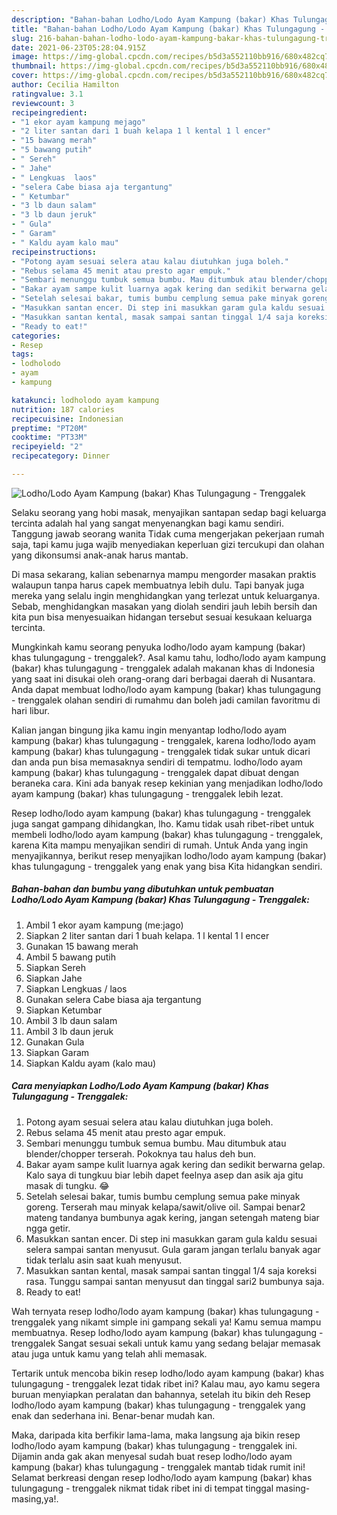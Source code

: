 ```yaml
---
description: "Bahan-bahan Lodho/Lodo Ayam Kampung (bakar) Khas Tulungagung - Trenggalek yang lezat Untuk Jualan"
title: "Bahan-bahan Lodho/Lodo Ayam Kampung (bakar) Khas Tulungagung - Trenggalek yang lezat Untuk Jualan"
slug: 216-bahan-bahan-lodho-lodo-ayam-kampung-bakar-khas-tulungagung-trenggalek-yang-lezat-untuk-jualan
date: 2021-06-23T05:28:04.915Z
image: https://img-global.cpcdn.com/recipes/b5d3a552110bb916/680x482cq70/lodholodo-ayam-kampung-bakar-khas-tulungagung-trenggalek-foto-resep-utama.jpg
thumbnail: https://img-global.cpcdn.com/recipes/b5d3a552110bb916/680x482cq70/lodholodo-ayam-kampung-bakar-khas-tulungagung-trenggalek-foto-resep-utama.jpg
cover: https://img-global.cpcdn.com/recipes/b5d3a552110bb916/680x482cq70/lodholodo-ayam-kampung-bakar-khas-tulungagung-trenggalek-foto-resep-utama.jpg
author: Cecilia Hamilton
ratingvalue: 3.1
reviewcount: 3
recipeingredient:
- "1 ekor ayam kampung mejago"
- "2 liter santan dari 1 buah kelapa 1 l kental 1 l encer"
- "15 bawang merah"
- "5 bawang putih"
- " Sereh"
- " Jahe"
- " Lengkuas  laos"
- "selera Cabe biasa aja tergantung"
- " Ketumbar"
- "3 lb daun salam"
- "3 lb daun jeruk"
- " Gula"
- " Garam"
- " Kaldu ayam kalo mau"
recipeinstructions:
- "Potong ayam sesuai selera atau kalau diutuhkan juga boleh."
- "Rebus selama 45 menit atau presto agar empuk."
- "Sembari menunggu tumbuk semua bumbu. Mau ditumbuk atau blender/chopper terserah. Pokoknya tau halus deh bun."
- "Bakar ayam sampe kulit luarnya agak kering dan sedikit berwarna gelap. Kalo saya di tungkuu biar lebih dapet feelnya asep dan asik aja gitu masak di tungku. 😂"
- "Setelah selesai bakar, tumis bumbu cemplung semua pake minyak goreng. Terserah mau minyak kelapa/sawit/olive oil. Sampai benar2 mateng tandanya bumbunya agak kering, jangan setengah mateng biar ngga getir."
- "Masukkan santan encer. Di step ini masukkan garam gula kaldu sesuai selera sampai santan menyusut. Gula garam jangan terlalu banyak agar tidak terlalu asin saat kuah menyusut."
- "Masukkan santan kental, masak sampai santan tinggal 1/4 saja koreksi rasa. Tunggu sampai santan menyusut dan tinggal sari2 bumbunya saja."
- "Ready to eat!"
categories:
- Resep
tags:
- lodholodo
- ayam
- kampung

katakunci: lodholodo ayam kampung 
nutrition: 187 calories
recipecuisine: Indonesian
preptime: "PT20M"
cooktime: "PT33M"
recipeyield: "2"
recipecategory: Dinner

---
```



![Lodho/Lodo Ayam Kampung (bakar) Khas Tulungagung - Trenggalek](https://img-global.cpcdn.com/recipes/b5d3a552110bb916/680x482cq70/lodholodo-ayam-kampung-bakar-khas-tulungagung-trenggalek-foto-resep-utama.jpg)

Selaku seorang yang hobi masak, menyajikan santapan sedap bagi keluarga tercinta adalah hal yang sangat menyenangkan bagi kamu sendiri. Tanggung jawab seorang  wanita Tidak cuma mengerjakan pekerjaan rumah saja, tapi kamu juga wajib menyediakan keperluan gizi tercukupi dan olahan yang dikonsumsi anak-anak harus mantab.

Di masa  sekarang, kalian sebenarnya mampu mengorder masakan praktis walaupun tanpa harus capek membuatnya lebih dulu. Tapi banyak juga mereka yang selalu ingin menghidangkan yang terlezat untuk keluarganya. Sebab, menghidangkan masakan yang diolah sendiri jauh lebih bersih dan kita pun bisa menyesuaikan hidangan tersebut sesuai kesukaan keluarga tercinta. 



Mungkinkah kamu seorang penyuka lodho/lodo ayam kampung (bakar) khas tulungagung - trenggalek?. Asal kamu tahu, lodho/lodo ayam kampung (bakar) khas tulungagung - trenggalek adalah makanan khas di Indonesia yang saat ini disukai oleh orang-orang dari berbagai daerah di Nusantara. Anda dapat membuat lodho/lodo ayam kampung (bakar) khas tulungagung - trenggalek olahan sendiri di rumahmu dan boleh jadi camilan favoritmu di hari libur.

Kalian jangan bingung jika kamu ingin menyantap lodho/lodo ayam kampung (bakar) khas tulungagung - trenggalek, karena lodho/lodo ayam kampung (bakar) khas tulungagung - trenggalek tidak sukar untuk dicari dan anda pun bisa memasaknya sendiri di tempatmu. lodho/lodo ayam kampung (bakar) khas tulungagung - trenggalek dapat dibuat dengan beraneka cara. Kini ada banyak resep kekinian yang menjadikan lodho/lodo ayam kampung (bakar) khas tulungagung - trenggalek lebih lezat.

Resep lodho/lodo ayam kampung (bakar) khas tulungagung - trenggalek juga sangat gampang dihidangkan, lho. Kamu tidak usah ribet-ribet untuk membeli lodho/lodo ayam kampung (bakar) khas tulungagung - trenggalek, karena Kita mampu menyajikan sendiri di rumah. Untuk Anda yang ingin menyajikannya, berikut resep menyajikan lodho/lodo ayam kampung (bakar) khas tulungagung - trenggalek yang enak yang bisa Kita hidangkan sendiri.

<!--inarticleads1-->

##### Bahan-bahan dan bumbu yang dibutuhkan untuk pembuatan Lodho/Lodo Ayam Kampung (bakar) Khas Tulungagung - Trenggalek:

1. Ambil 1 ekor ayam kampung (me:jago)
1. Siapkan 2 liter santan dari 1 buah kelapa. 1 l kental 1 l encer
1. Gunakan 15 bawang merah
1. Ambil 5 bawang putih
1. Siapkan  Sereh
1. Siapkan  Jahe
1. Siapkan  Lengkuas / laos
1. Gunakan selera Cabe biasa aja tergantung
1. Siapkan  Ketumbar
1. Ambil 3 lb daun salam
1. Ambil 3 lb daun jeruk
1. Gunakan  Gula
1. Siapkan  Garam
1. Siapkan  Kaldu ayam (kalo mau)




<!--inarticleads2-->

##### Cara menyiapkan Lodho/Lodo Ayam Kampung (bakar) Khas Tulungagung - Trenggalek:

1. Potong ayam sesuai selera atau kalau diutuhkan juga boleh.
1. Rebus selama 45 menit atau presto agar empuk.
1. Sembari menunggu tumbuk semua bumbu. Mau ditumbuk atau blender/chopper terserah. Pokoknya tau halus deh bun.
1. Bakar ayam sampe kulit luarnya agak kering dan sedikit berwarna gelap. Kalo saya di tungkuu biar lebih dapet feelnya asep dan asik aja gitu masak di tungku. 😂
1. Setelah selesai bakar, tumis bumbu cemplung semua pake minyak goreng. Terserah mau minyak kelapa/sawit/olive oil. Sampai benar2 mateng tandanya bumbunya agak kering, jangan setengah mateng biar ngga getir.
1. Masukkan santan encer. Di step ini masukkan garam gula kaldu sesuai selera sampai santan menyusut. Gula garam jangan terlalu banyak agar tidak terlalu asin saat kuah menyusut.
1. Masukkan santan kental, masak sampai santan tinggal 1/4 saja koreksi rasa. Tunggu sampai santan menyusut dan tinggal sari2 bumbunya saja.
1. Ready to eat!




Wah ternyata resep lodho/lodo ayam kampung (bakar) khas tulungagung - trenggalek yang nikamt simple ini gampang sekali ya! Kamu semua mampu membuatnya. Resep lodho/lodo ayam kampung (bakar) khas tulungagung - trenggalek Sangat sesuai sekali untuk kamu yang sedang belajar memasak atau juga untuk kamu yang telah ahli memasak.

Tertarik untuk mencoba bikin resep lodho/lodo ayam kampung (bakar) khas tulungagung - trenggalek lezat tidak ribet ini? Kalau mau, ayo kamu segera buruan menyiapkan peralatan dan bahannya, setelah itu bikin deh Resep lodho/lodo ayam kampung (bakar) khas tulungagung - trenggalek yang enak dan sederhana ini. Benar-benar mudah kan. 

Maka, daripada kita berfikir lama-lama, maka langsung aja bikin resep lodho/lodo ayam kampung (bakar) khas tulungagung - trenggalek ini. Dijamin anda gak akan menyesal sudah buat resep lodho/lodo ayam kampung (bakar) khas tulungagung - trenggalek mantab tidak rumit ini! Selamat berkreasi dengan resep lodho/lodo ayam kampung (bakar) khas tulungagung - trenggalek nikmat tidak ribet ini di tempat tinggal masing-masing,ya!.

